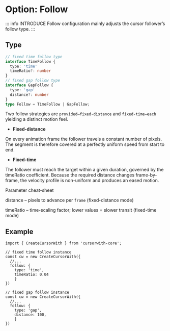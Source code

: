 # Option: Follow

::: info INTRODUCE
Follow configuration mainly adjusts the cursor follower’s follow type.
:::

## Type

```ts
// fixed time follow type
interface TimeFollow {
  type: 'time'
  timeRatio?: number
}
// fixed gap follow type
interface GapFollow {
  type: 'gap'
  distance?: number
}
type Follow = TimeFollow | GapFollow;
```


Two follow strategies are `provided—fixed-distance` and `fixed-time—each` yielding a distinct motion feel.

- **Fixed-distance**

On every animation frame the follower travels a constant number of pixels.
The segment is therefore covered at a perfectly uniform speed from start to end.

- **Fixed-time**

The follower must reach the target within a given duration, governed by the timeRatio coefficient.
Because the required distance changes frame-by-frame, the velocity profile is non-uniform and produces an eased motion.


Parameter cheat-sheet

distance – pixels to advance per `frame` (fixed-distance mode)

timeRatio – time-scaling factor; lower values = slower transit (fixed-time mode)


## Example

```ts{5,14}
import { CreateCursorWith } from 'cursorwith-core';

// fixed time follow instance
const cw = new CreateCursorWith({
  //...
  follow: { 
    type: 'time', 
    timeRatio: 0.04 
    }
})

// fixed gap follow instance
const cw = new CreateCursorWith({
  //...
  follow: { 
    type: 'gap', 
    distance: 100,
    }
})
```